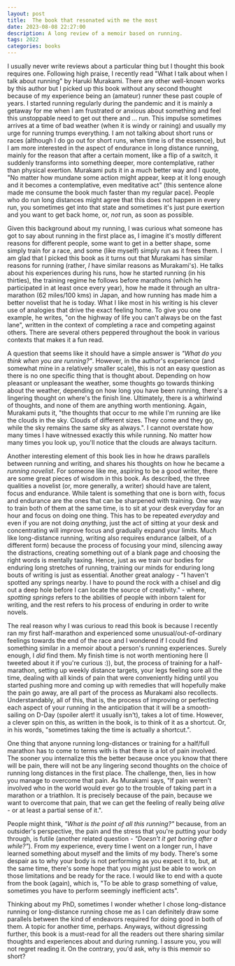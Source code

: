```yaml
---
layout: post
title:  The book that resonated with me the most
date: 2023-08-08 22:27:00
description: A long review of a memoir based on running.
tags: 2022
categories: books
---
```


I usually never write reviews about a particular thing but I thought this book requires one. Following high praise, I recently read "What I talk about when I talk about running" by Haruki Murakami. There are other well-known works by this author but I picked up this book without any second thought because of my experience being an (amateur) runner these past couple of years. I started running regularly during the pandemic and it is mainly a getaway for me when I am frustrated or anxious about something and feel this unstoppable need to get out there and ... run. This impulse sometimes arrives at a time of bad weather (when it is windy or raining) and usually my urge for running trumps everything. I am not talking about short runs or races (although I do go out for short runs, when time is of the essence), but I am more interested in the aspect of endurance in long distance running, mainly for the reason that after a certain moment, like a flip of a switch, it suddenly transforms into something deeper, more contemplative, rather than physical exertion. Murakami puts it in a much better way and I quote, "No matter how mundane some action might appear, keep at it long enough and it becomes a contemplative, even meditative act" (this sentence alone made me consume the book much faster than my regular pace). People who do run long distances might agree that this does not happen in every run, you sometimes get into that state and sometimes it's just pure exertion and you want to get back home, or, *not* run, as soon as possible.

Given this background about my running, I was curious what someone has got to say about running in the first place as, I imagine it's mostly different reasons for different people, some want to get in a better shape, some simply train for a race, and some (like myself) simply run as it frees them. I am glad that I picked this book as it turns out that Murakami has similar reasons for running (rather, *I* have similar reasons as Murakami's). He talks about his experiences during his runs, how he started running (in his thirties), the training regime he follows before marathons (which he participated in at least once every year), how he made it through an ultra-marathon (62 miles/100 kms) in Japan, and how running has made him a better novelist that he is today. What I like most in his writing is his clever use of analogies that drive the exact feeling home. To give you one example, he writes, "on the highway of life you can't always be on the fast lane", written in the context of completing a race and competing against others. There are several others peppered throughout the book in various contexts that makes it a fun read. 

A question that seems like it should have a simple answer is *"What do you think when you are running?"*. However, in the author's experience (and somewhat mine in a relatively smaller scale), this is not an easy question as there is no one specific thing that is thought about. Depending on how pleasant or unpleasant the weather, some thoughts go towards thinking about the weather, depending on how long you have been running, there's a lingering thought on where's the finish line. Ultimately, there is a whirlwind of thoughts, and none of them are anything worth mentioning. Again, Murakami puts it, "the thoughts that occur to me while I'm running are like the clouds in the sky. Clouds of different sizes. They come and they go, while the sky remains the same sky as always.". I cannot overstate how many times I have witnessed exactly this while running. No matter how many times you look up, you'll notice that the clouds are always taciturn. 

Another interesting element of this book lies in how he draws parallels between running and writing, and shares his thoughts on how he became a *running novelist*. For someone like me, aspiring to be a good writer, there are some great pieces of wisdom in this book. As described, the three qualities a novelist (or, more generally, a writer) should have are talent, focus and endurance. While talent is something that one is born with, focus and endurance are the ones that can be sharpened with training. One way to train both of them at the same time, is to sit at your desk everyday for an hour and focus on doing one thing. This has to be repeated *everyday* and even if you are not doing *anything*, just the act of sitting at your desk and concentrating will improve focus and gradually expand your limits. Much like long-distance running, writing also requires endurance (albeit, of a different form) because the process of focusing your mind, silencing away the distractions, creating something out of a blank page and choosing the right words is mentally taxing. Hence, just as we train our bodies for enduring long stretches of running, training our minds for enduring long bouts of writing is just as essential. Another great analogy - "I haven't spotted any springs nearby. I have to pound the rock with a chisel and dig out a deep hole before I can locate the source of creativity." - where, *spotting springs* refers to the abilities of people with inborn talent for writing, and the rest refers to his process of enduring in order to write novels. 

The real reason why I was curious to read this book is because I recently ran my first half-marathon and experienced some unusual/out-of-ordinary feelings towards the end of the race and I wondered if I could find something similar in a memoir about a person's running experiences. Surely enough, I *did* find them. My finish time is not worth mentioning here (I tweeted about it if you're curious :)), but, the process of training for a half-marathon, setting up weekly distance targets, your legs feeling sore all the time, dealing with all kinds of pain that were conveniently hiding until you started pushing more and coming up with remedies that will hopefully make the pain go away, are all part of the process as Murakami also recollects. Understandably, all of this, that is, the process of improving or perfecting each aspect of your running in the anticipation that it will be a smooth-sailing on D-Day (spoiler alert! it usually isn't), takes a lot of time. However, a clever spin on this, as written in the book, is to think of it as a shortcut. Or, in his words, "sometimes taking the time is actually a shortcut.". 

One thing that anyone running long-distances or training for a half/full marathon has to come to terms with is that there is a lot of pain involved. The sooner you internalize this the better because once you know that there will be pain, there will not be any lingering second thoughts on the choice of running long distances in the first place. The challenge, then, lies in how you manage to overcome that pain. As Murakami says, "If pain weren't involved who in the world would ever go to the trouble of taking part in a marathon or a triathlon. It is precisely because of the pain, because we want to overcome that pain, that we can get the feeling of really being *alive* - or at least a partial sense of it.".

People might think, *"What is the point of all this running?"* because, from an outsider's perspective, the pain and the stress that you're putting your body through, is futile (another related question - *"Doesn't it get boring after a while?"*). From my experience, every time I went on a longer run, I have learned something about myself and the limits of my body. There's some despair as to why your body is not performing as you expect it to, but, at the same time, there's some hope that you might just be able to work on those limitations and be ready for the race. I would like to end with a quote from the book (again), which is, "To be able to grasp something of value, sometimes you have to perform seemingly inefficient acts".

Thinking about my PhD, sometimes I wonder whether I chose long-distance running or long-distance running chose me as I can definitely draw some parallels between the kind of endeavors required for doing good in both of them. A topic for another time, perhaps. Anyways, without digressing further, this book is a must-read for all the readers out there sharing similar thoughts and experiences about and during running. I assure you, you will not regret reading it. On the contrary, you'd ask, why is this memoir so short? 


